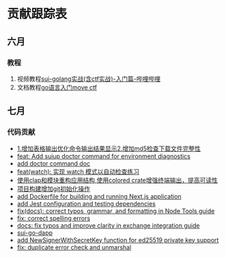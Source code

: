 # 贡献跟踪表
## 六月
### 教程

1. 视频教程[sui-golang实战(含ctf实战)-入门篇-哔哩哔哩](https://b23.tv/CbTlC34)
2. 文档教程[go语言入门move ctf](https://learnblockchain.cn/article/17090)

## 七月
### 代码贡献
* [1.增加表格输出优化命令输出结果显示2.增加md5检查下载文件完整性](https://github.com/MystenLabs/suiup/pull/56)
* [feat: Add suiup doctor command for environment diagnostics](https://github.com/MystenLabs/suiup/pull/71)
* [add doctor command doc](https://github.com/MystenLabs/suiup/pull/80)
* [feat(watch): 实现 watch 模式以自动检查练习](https://github.com/hoh-zone/movelings/pull/2)
* [使用clap和模块重构应用结构,使用colored crate增强终端输出，提高可读性](https://github.com/hoh-zone/movelings/pull/3)
* [项目构建增加git初始化操作](https://github.com/hoh-zone/Nextjs-Sui-Dapp-Template/pull/16)
* [add Dockerfile for building and running Next.js application](https://github.com/hoh-zone/Nextjs-Sui-Dapp-Template/pull/17)
* [add Jest configuration and testing dependencies](https://github.com/hoh-zone/Nextjs-Sui-Dapp-Template/pull/19)
* [fix(docs): correct typos, grammar, and formatting in Node Tools guide](https://github.com/MystenLabs/sui/pull/22863)
* [fix: correct spelling errors](https://github.com/MystenLabs/sui/pull/22891)
* [docs: fix typos and improve clarity in exchange integration guide](https://github.com/MystenLabs/sui/pull/22890)
* [sui-go-dapp](https://github.com/pwh-pwh/sui-go-dapp)
* [add NewSignerWithSecretKey function for ed25519 private key support ](https://github.com/block-vision/sui-go-sdk/pull/63)
* [fix: duplicate error check and unmarshal](https://github.com/block-vision/sui-go-sdk/pull/66)
